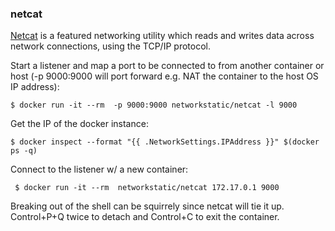
### netcat

[Netcat](http://netcat.sourceforge.net) is a featured networking utility which reads and writes data across network connections, using the TCP/IP protocol.

Start a listener and map a port to be connected to from another container or host (-p 9000:9000 will port forward e.g. NAT the container to the host OS IP address):

```
$ docker run -it --rm  -p 9000:9000 networkstatic/netcat -l 9000
```

Get the IP of the docker instance:

```
$ docker inspect --format "{{ .NetworkSettings.IPAddress }}" $(docker ps -q)
```

Connect to the listener w/ a new container:

```
 $ docker run -it --rm  networkstatic/netcat 172.17.0.1 9000
```

Breaking out of the shell can be squirrely since netcat will tie it up. Control+P+Q twice to detach and Control+C to exit the container.
